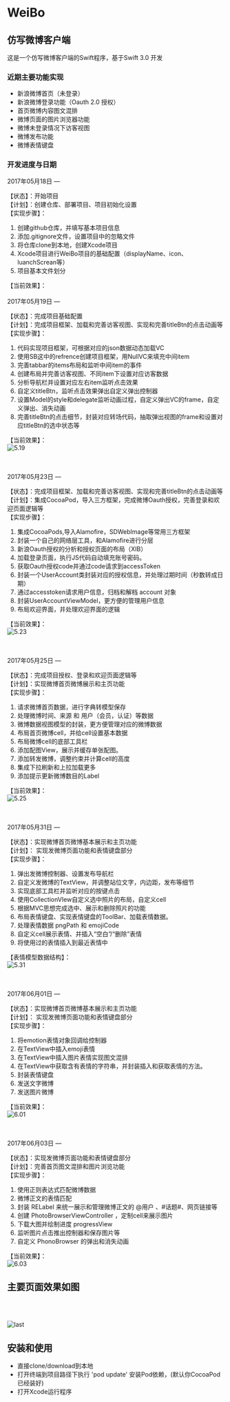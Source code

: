 # WeiBo

## 仿写微博客户端

这是一个仿写微博客户端的Swift程序，基于Swift 3.0 开发

### 近期主要功能实现

- 新浪微博首页（未登录）
- 新浪微博登录功能（Oauth 2.0 授权）
- 首页微博内容图文混排
- 微博页面的图片浏览器功能
- 微博未登录情况下访客视图
- 微博发布功能
- 微博表情键盘

### 开发进度与日期

2017年05月18日 — 

【状态】：开始项目 <br>
【计划】：创建仓库、部署项目、项目初始化设置 <br>
【实现步骤】：<br>

1. 创建github仓库，并填写基本项目信息
2. 添加.gitignore文件，设置项目中的忽略文件
3. 将仓库clone到本地，创建Xcode项目
4. Xcode项目进行WeiBo项目的基础配置（displayName、icon、luanchScrean等）
5. 项目基本文件划分

【当前效果】：
<br><br>
2017年05月19日 — 

【状态】：完成项目基础配置 <br>
【计划】：完成项目框架、加载和完善访客视图、实现和完善titleBtn的点击动画等 <br>
【实现步骤】：<br>

1. 代码实现项目框架，可根据对应的json数据动态加载VC
2. 使用SB这中的refrence创建项目框架，用NullVC来填充中间item
3. 完善tabbar的items布局和监听中间item的事件
4. 创建布局并完善访客视图、不同item下设置对应访客数据
5. 分析导航栏并设置对应左右item监听点击效果
6. 自定义titleBtn，监听点击效果弹出自定义弹出控制器
7. 设置Model的style和delegate监听动画过程，自定义弹出VC的frame，自定义弹出、消失动画
8. 完善titleBtn的点击细节，封装对应转场代码，抽取弹出视图的frame和设置对应titleBtn的选中状态等

【当前效果】：<br>
![5.19](Images/5.19WeiBo.gif)

<br><br>
2017年05月23日 — 

【状态】：完成项目框架、加载和完善访客视图、实现和完善titleBtn的点击动画等 <br>
【计划】：集成CocoaPod，导入三方框架，完成微博Oauth授权，完善登录和欢迎页面逻辑等 <br>
【实现步骤】：<br>

1. 集成CocoaPods,导入Alamofire，SDWebImage等常用三方框架
2. 封装一个自己的网络层工具，和Alamofire进行分层
3. 新浪Oauth授权的分析和授权页面的布局（XIB）
4. 加载登录页面，执行JS代码自动填充账号密码。
5. 获取Oauth授权code并通过code请求到accessToken
6. 封装一个UserAccount类封装对应的授权信息，并处理过期时间（秒数转成日期）
7. 通过accesstoken请求用户信息，归档和解档 account 对象
8. 封装UserAccountViewModel，更方便的管理用户信息
9. 布局欢迎界面，并处理欢迎界面的逻辑

【当前效果】：<br>
![5.23](Images/5.23WeiBo.gif)

<br><br>
2017年05月25日 — 

【状态】：完成项目授权、登录和欢迎页面逻辑等 <br>
【计划】：实现微博首页微博展示和主页功能 <br>
【实现步骤】：<br>

1. 请求微博首页数据，进行字典转模型保存
2. 处理微博时间、来源 和 用户（会员，认证）等数据
3. 微博数据视图模型的封装，更方便管理对应的微博数据
4. 布局首页微博cell，并给cell设置基本数据
5. 布局微博cell的底部工具栏
6. 添加配图View，展示并缓存单张配图。
7. 添加转发微博，调整约束并计算cell的高度
8. 集成下拉刷新和上拉加载更多
9. 添加提示更新微博数目的Label

【当前效果】：<br>
![5.25](Images/5.25WeiBo2.gif)

<br><br>
2017年05月31日 — 

【状态】：实现微博首页微博基本展示和主页功能 <br>
【计划】： 实现发微博页面功能和表情键盘部分<br>
【实现步骤】：<br>

1. 弹出发微博控制器、设置发布导航栏
2. 自定义发微博的TextView，并调整站位文字，内边距，发布等细节
3. 实现底部工具栏并监听对应的按键点击
4. 使用CollectionVIew自定义选中照片的布局，自定义cell
5. 根据MVC思想完成选中、展示和删除照片的功能
6. 布局表情键盘、实现表情键盘的ToolBar、加载表情数据。
7. 处理表情数据 pngPath 和 emojiCode
8. 自定义cell展示表情、并插入“空白”/“删除”表情
9. 将使用过的表情插入到最近表情中


【表情模型数据结构】：<br>
![5.31](Images/5.31WeiBo.jpeg)

<br><br>
2017年06月01日 — 

【状态】：实现微博首页微博基本展示和主页功能 <br>
【计划】： 实现发微博页面功能和表情键盘部分<br>
【实现步骤】：<br>

1. 将emotion表情对象回调给控制器
2. 在TextView中插入emoji表情
3. 在TextView中插入图片表情实现图文混排
4. 在TextView中获取含有表情的字符串，并封装插入和获取表情的方法。
5. 封装表情键盘
6. 发送文字微博
7. 发送图片微博

【当前效果】：<br>
![6.01](Images/6.01WeiBo.gif)


<br><br>
2017年06月03日 — 

【状态】：实现发微博页面功能和表情键盘部分 <br>
【计划】：完善首页图文混排和图片浏览功能 <br>
【实现步骤】：<br>

1. 使用正则表达式匹配微博数据
2. 微博正文的表情匹配
3. 封装 RELabel 来统一展示和管理微博正文的 @用户 、#话题#、网页链接等
4. 创建 PhotoBrowserViewController ，定制cell来展示图片
5. 下载大图并绘制进度 progressView
6. 监听图片点击推出控制器和保存图片等
7. 自定义 PhonoBrowser 的弹出和消失动画

【当前效果】：<br>
![6.03](Images/6.03WeiBo.gif)


## 主要页面效果如图

<br><br>

![last](Images/6.14WeiBo_last.png)


## 安装和使用

- 直接clone/download到本地
- 打开终端到项目路径下执行 'pod update' 安装Pod依赖，(默认你CocoaPod已经装好)
- 打开Xcode运行程序


